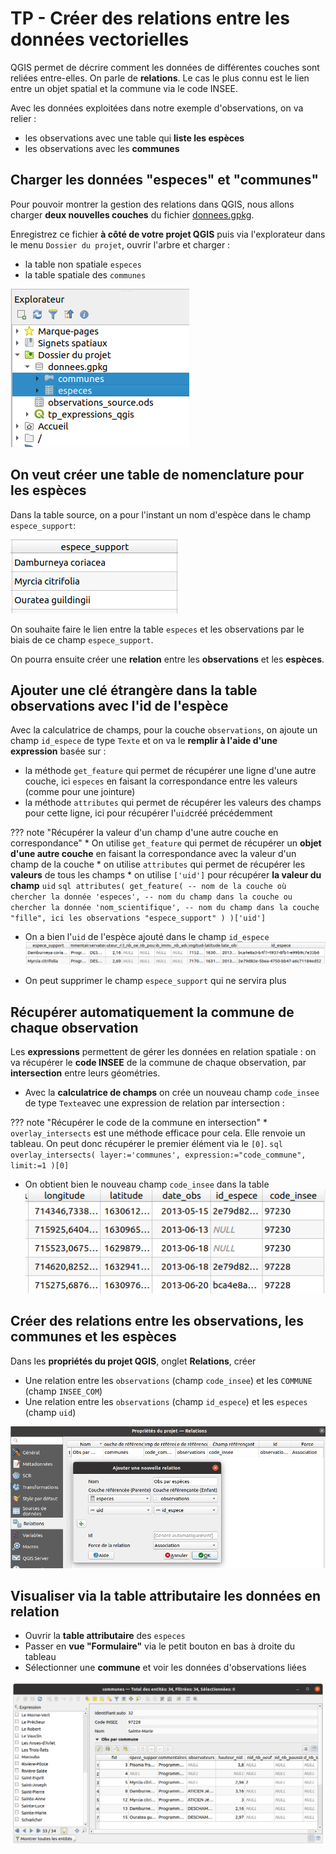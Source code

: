 # TP - Créer des relations entre les données vectorielles

QGIS permet de décrire comment les données de différentes couches
sont reliées entre-elles. On parle de **relations**. Le cas le plus connu
est le lien entre un objet spatial et la commune via le code INSEE.

Avec les données exploitées dans notre exemple d'observations, on va relier :

* les observations avec une table qui **liste les espèces**
* les observations avec les **communes**

## Charger les données "especes" et "communes"

Pour pouvoir montrer la gestion des relations dans QGIS, nous allons
charger **deux nouvelles couches** du fichier [donnees.gpkg](qgis/donnees.gpkg).

Enregistrez ce fichier **à côté de votre projet QGIS** puis via l'explorateur
dans le menu `Dossier du projet`, ouvrir l'arbre et charger :

* la table non spatiale `especes`
* la table spatiale des `communes`

![explorateur charger especes et communes](media/explorateur_donnees_gpkg.png)

## On veut créer une table de nomenclature pour les espèces

Dans la table source, on a pour l'instant un nom d'espèce
dans le champ `espece_support`:

![Champs espece_support](media/espece_support_originale.png)

On souhaite faire le lien entre la table `especes` et les observations
par le biais de ce champ `espece_support`.

On pourra ensuite créer une **relation** entre les **observations** et les **espèces**.

## Ajouter une clé étrangère dans la table observations avec l'id de l'espèce

Avec la calculatrice de champs, pour la couche `observations`,
on ajoute un champ `id_espece` de type `Texte` et on va
le **remplir à l'aide d'une expression** basée sur :

* la méthode `get_feature` qui permet de récupérer une ligne d'une autre couche,
  ici `especes` en faisant la correspondance entre les valeurs (comme pour une jointure)
* la méthode `attributes` qui permet de récupérer les valeurs des champs
  pour cette ligne, ici pour récupérer l'`uid`créé précédemment

??? note "Récupérer la valeur d'un champ d'une autre couche en correspondance"
    * On utilise `get_feature` qui permet de récupérer un **objet d'une autre couche**
      en faisant la correspondance avec la valeur d'un champ de la couche
    * on utilise `attributes` qui permet de récupérer les **valeurs** de tous les champs
    * on utilise `['uid']` pour récupérer **la valeur du champ** `uid`
    ```sql
    attributes(
        get_feature(
            -- nom de la couche où chercher la donnée
            'especes',
            -- nom du champ dans la couche ou chercher la donnée
            'nom_scientifique',
            -- nom du champ dans la couche "fille", ici les observations
            "espece_support"
        )
    )['uid']
    ```

* On a bien l'`uid` de l'espèce ajouté dans le champ `id_espece`
![width:900](media/observations_id_espece.png)

* On peut supprimer le champ `espece_support` qui ne servira plus


## Récupérer automatiquement la commune de chaque observation

Les **expressions** permettent de gérer les données en relation spatiale :
on va récupérer le **code INSEE** de la commune de chaque observation,
par **intersection** entre leurs géométries.

* Avec la **calculatrice de champs** on crée un nouveau champ `code_insee`
  de type `Texte`avec une expression de relation par intersection :

??? note "Récupérer le code de la commune en intersection"
    * `overlay_intersects` est une méthode efficace pour cela. Elle
      renvoie un tableau. On peut donc récupérer le premier élément
      via le `[0]`.
    ```sql
      overlay_intersects(
        layer:='communes',
        expression:="code_commune",
        limit:=1
      )[0]
    ```
* On obtient bien le nouveau champ `code_insee` dans la table
  ![width:500](media/observations_code_insee.png)


## Créer des relations entre les observations, les communes et les espèces

Dans les **propriétés du projet QGIS**, onglet **Relations**, créer

* Une relation entre les `observations` (champ `code_insee`) et les `COMMUNE` (champ `INSEE_COM`)
* Une relation entre les `observations` (champ `id_espece`) et les `especes` (champ `uid`)

![width:900](media/relations_observations_especes_et_communes.png)


## Visualiser via la table attributaire les données en relation

* Ouvrir la **table attributaire** des `especes`
* Passer en **vue "Formulaire"** via le petit bouton en bas à droite du tableau
* Sélectionner une **commune** et voir les données d'observations liées

![width:900](media/table_communes_avec_observations.png)
